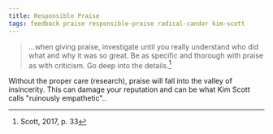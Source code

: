 ```yaml
---
title: Responsible Praise
tags: feedback praise responsible-praise radical-candor kim-scott
---
```


> …when giving praise, investigate until you really understand who did what and why it was so great.  Be as specific and thorough with praise as with criticism.  Go deep into the details.[^praise]

Without the proper care (research), praise will fall into the valley of insincerity.  This can damage your reputation and can be what Kim Scott calls "ruinously empathetic"..

[^praise]: Scott, 2017, p. 33
